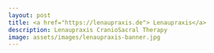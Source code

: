 ```yaml
---
layout: post
title: <a href="https://lenaupraxis.de"> Lenaupraxis</a>
description: Lenaupraxis CranioSacral Therapy
image: assets/images/lenaupraxis-banner.jpg
---
```





